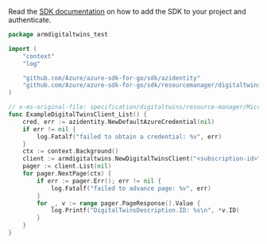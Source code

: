 Read the [SDK documentation](https://github.com/Azure/azure-sdk-for-go/blob/sdk%2Fresourcemanager%2Fdigitaltwins%2Farmdigitaltwins%2Fv0.1.0/sdk/resourcemanager/digitaltwins/armdigitaltwins/README.md) on how to add the SDK to your project and authenticate.

```go
package armdigitaltwins_test

import (
	"context"
	"log"

	"github.com/Azure/azure-sdk-for-go/sdk/azidentity"
	"github.com/Azure/azure-sdk-for-go/sdk/resourcemanager/digitaltwins/armdigitaltwins"
)

// x-ms-original-file: specification/digitaltwins/resource-manager/Microsoft.DigitalTwins/stable/2020-12-01/examples/DigitalTwinsList_example.json
func ExampleDigitalTwinsClient_List() {
	cred, err := azidentity.NewDefaultAzureCredential(nil)
	if err != nil {
		log.Fatalf("failed to obtain a credential: %v", err)
	}
	ctx := context.Background()
	client := armdigitaltwins.NewDigitalTwinsClient("<subscription-id>", cred, nil)
	pager := client.List(nil)
	for pager.NextPage(ctx) {
		if err := pager.Err(); err != nil {
			log.Fatalf("failed to advance page: %v", err)
		}
		for _, v := range pager.PageResponse().Value {
			log.Printf("DigitalTwinsDescription.ID: %s\n", *v.ID)
		}
	}
}
```
